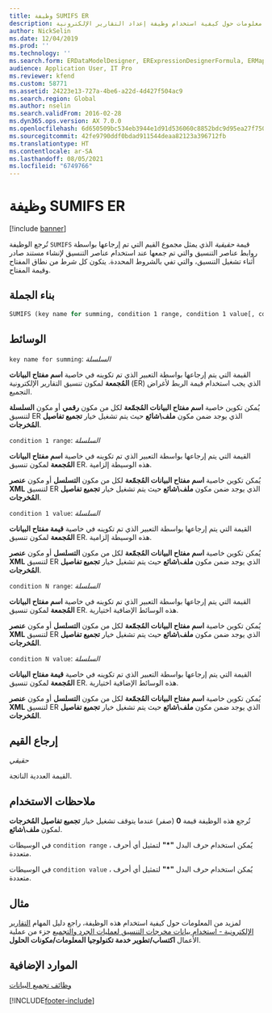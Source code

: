 ```yaml
---
title: وظيفة SUMIFS ER
description: يوفر هذا الموضوع معلومات حول كيفية استخدام وظيفة إعداد التقارير الإلكترونية SUMIFS (ER).
author: NickSelin
ms.date: 12/04/2019
ms.prod: ''
ms.technology: ''
ms.search.form: ERDataModelDesigner, ERExpressionDesignerFormula, ERMappedFormatDesigner, ERModelMappingDesigner
audience: Application User, IT Pro
ms.reviewer: kfend
ms.custom: 58771
ms.assetid: 24223e13-727a-4be6-a22d-4d427f504ac9
ms.search.region: Global
ms.author: nselin
ms.search.validFrom: 2016-02-28
ms.dyn365.ops.version: AX 7.0.0
ms.openlocfilehash: 6d650509bc534eb3944e1d91d536060c8852bdc9d95ea27f75025e80d6c5f23c
ms.sourcegitcommit: 42fe9790ddf0bdad911544deaa82123a396712fb
ms.translationtype: HT
ms.contentlocale: ar-SA
ms.lasthandoff: 08/05/2021
ms.locfileid: "6749766"
---
```

# <a name="sumifs-er-function"></a>وظيفة SUMIFS ER

[!include [banner](../includes/banner.md)]

تُرجع الوظيفة `SUMIFS` قيمة *حقيقية* الذي يمثل مجموع القيم التي تم إرجاعها بواسطة روابط عناصر التنسيق والتي تم جمعها عند استخدام عناصر التنسيق لإنشاء مستند صادر أثناء تشغيل التنسيق، والتي تفي بالشروط المحددة. يتكون كل شرط من نطاق المفتاح وقيمة المفتاح.

## <a name="syntax"></a>بناء الجملة

```vb
SUMIFS (key name for summing, condition 1 range, condition 1 value[, condition 2 range, condition 2 value, …, condition N range, condition N value])
```

## <a name="arguments"></a>الوسائط

`key name for summing`: *السلسلة*

القيمة التي يتم إرجاعها بواسطة التعبير الذي تم تكوينه في خاصية **اسم مفتاح البيانات المُجمعة** لمكون تنسيق التقارير الإلكترونية (ER) الذي يجب استخدام قيمة الربط لأغراض التجميع.

يُمكن تكوين خاصية **اسم مفتاح البيانات المُجمّعة** لكل من مكون **رقمي** أو مكون **السلسلة** لتنسيق ER الذي يوجد ضمن مكون **ملف\\شائع** حيث يتم تشغيل خيار **تجميع تفاصيل المُخرجات**.

`condition 1 range`: *السلسلة*

القيمة التي يتم إرجاعها بواسطة التعبير الذي تم تكوينه في خاصية **اسم مفتاح البيانات المُجمعة** لمكون تنسيق ER. هذه الوسيطة إلزامية.

يُمكن تكوين خاصية **اسم مفتاح البيانات المُجمّعة** لكل من مكون **التسلسل** أو مكون **عنصر XML** لتنسيق ER الذي يوجد ضمن مكون **ملف\\شائع** حيث يتم تشغيل خيار **تجميع تفاصيل المُخرجات**.

`condition 1 value`: *السلسلة*

القيمة التي يتم إرجاعها بواسطة التعبير الذي تم تكوينه في خاصية **قيمة مفتاح البيانات المُجمعة** لمكون تنسيق ER. هذه الوسيطة إلزامية.

يُمكن تكوين خاصية **اسم مفتاح البيانات المُجمّعة** لكل من مكون **التسلسل** أو مكون **عنصر XML** لتنسيق ER الذي يوجد ضمن مكون **ملف\\شائع** حيث يتم تشغيل خيار **تجميع تفاصيل المُخرجات**.

`condition N range`: *السلسلة*

القيمة التي يتم إرجاعها بواسطة التعبير الذي تم تكوينه في خاصية **اسم مفتاح البيانات المُجمعة** لمكون تنسيق ER. هذه الوسائط الإضافية اختيارية.

يُمكن تكوين خاصية **اسم مفتاح البيانات المُجمّعة** لكل من مكون **التسلسل** أو مكون **عنصر XML** لتنسيق ER الذي يوجد ضمن مكون **ملف\\شائع** حيث يتم تشغيل خيار **تجميع تفاصيل المُخرجات**.

`condition N value`: *السلسلة*

القيمة التي يتم إرجاعها بواسطة التعبير الذي تم تكوينه في خاصية **قيمة مفتاح البيانات المُجمعة** لمكون تنسيق ER. هذه الوسائط الإضافية اختيارية.

يُمكن تكوين خاصية **اسم مفتاح البيانات المُجمّعة** لكل من مكون **التسلسل** أو مكون **عنصر XML** لتنسيق ER الذي يوجد ضمن مكون **ملف\\شائع** حيث يتم تشغيل خيار **تجميع تفاصيل المُخرجات**.

## <a name="return-values"></a>إرجاع القيم

*حقيقي*

القيمة العددية الناتجة.

## <a name="usage-notes"></a>ملاحظات الاستخدام

تُرجع هذه الوظيفة قيمة **0** (صفر) عندما يتوقف تشغيل خيار **تجميع تفاصيل المُخرجات** لمكون **ملف\\شائع**.

في الوسيطات `condition range` ، يُمكن استخدام حرف البدل **"\*"** لتمثيل أي أحرف متعددة.

في الوسيطات `condition value` ، يُمكن استخدام حرف البدل **"\*"** لتمثيل أي أحرف متعددة.

## <a name="example"></a>مثال

لمزيد من المعلومات حول كيفية استخدام هذه الوظيفة، راجع دليل المهام [التقارير الإلكترونية - استخدام بيانات مخرجات التنسيق لعمليات الجرد والتجميع](tasks/er-format-counting-summing-1.md) جزء من عملية الأعمال **اكتساب/تطوير خدمة تكنولوجيا المعلومات/مكونات الحلول**.

## <a name="additional-resources"></a>الموارد الإضافية

[وظائف تجميع البيانات](er-functions-category-data-collection.md)


[!INCLUDE[footer-include](../../../includes/footer-banner.md)]